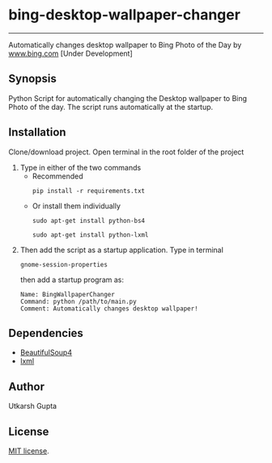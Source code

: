 # bing-desktop-wallpaper-changer
---
Automatically changes desktop wallpaper to Bing Photo of the Day by www.bing.com [Under Development]

## Synopsis
Python Script for automatically changing the Desktop wallpaper to Bing Photo of the day. The script runs automatically at the startup.

## Installation
Clone/download project. Open terminal in the root folder of the project
1. Type in either of the two commands
	* Recommended
      ```shell
      pip install -r requirements.txt
      ```
    * Or install them individually
        ```shell
        sudo apt-get install python-bs4
        ```
        ```shell
        sudo apt-get install python-lxml
        ```
2. Then add the script as a startup application. Type in terminal
	```shell
    gnome-session-properties
    ```
    then add a startup program as:
    ```
    Name: BingWallpaperChanger
    Command: python /path/to/main.py
    Comment: Automatically changes desktop wallpaper!
    ```

## Dependencies
* [BeautifulSoup4](https://www.crummy.com/software/BeautifulSoup/)
* [lxml](http://lxml.de/)

## Author
Utkarsh Gupta

## License
[MIT license](http://opensource.org/licenses/mit-license.php).
